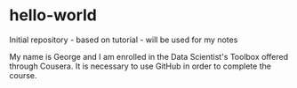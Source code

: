 hello-world
===========

Initial repository - based on tutorial - will be used for my notes

My name is George and I am enrolled in the Data Scientist's Toolbox offered through Cousera.
It is necessary to use GitHub in order to complete the course.
